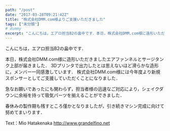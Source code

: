 ```yaml
---
path: "/post"
date: "2017-03-28T09:21:42Z"
title: "株式会社DMM.com様よりご支援いただきました"
tags: ["未分類"]
# dummy
excerpt: "こんにちは，エアロ担当B2の畠中です．本日，株式会社DMM.com様に造形いただきましたエアファンネルとサージタンク上部が届きました． 3Dプリンタで出力したとは思えないほど滑らかな造形に，メンバー..."
---
```


[](28-1.jpg)

こんにちは，エアロ担当B2の畠中です．

本日，株式会社DMM.com様に造形いただきましたエアファンネルとサージタンク上部が届きました． 3Dプリンタで出力したとは思えないほど滑らかな造形に，メンバー一同感激しています． 株式会社DMM.com様には今年度より新規スポンサーとしてご支援していただくことになりました．

急なお願いであったにも関わらず，担当者様の迅速なご対応により，シェイクダウンに余裕を持って吸気パーツを揃えることができました．

春休みの製作期も残すところ僅かとなりましたが，引き続きマシン完成に向けて努めてまいります．

Text：Mio Hatakenaka
http://www.grandelfino.net